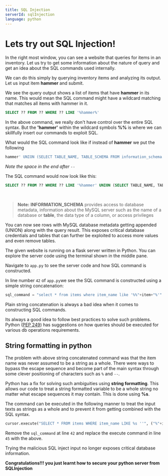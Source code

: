 ```yaml
---
title: SQL Injection
serverId: sqlInjection
language: python
---
```


# Lets try out SQL Injection!

<!-- explore-start -->

In the right most window, you can see a website that queries for items in an inventory. Let us try to get some information about the nature of query and get an idea about the SQL commands used internally.

We can do this simply by querying inventory items and analyzing its output. Let us input item **hammer** and submit.

We see the query output shows a list of items that have **hammer** in its name. This would mean the SQL command might have a wildcard matching that matches all items with hammer in it.

```sql
SELECT ?? FROM ?? WHERE ?? LIKE '%hammer%'
```

<!-- explore-end -->

<!-- exploit-start -->

In the above command, we really don't have control over the entire SQL syntax. But the **'hammer'** within the wildcard symbols **%%** is where we can skillfully insert our commands to exploit SQL.

What would the SQL command look like if instead of **hammer** we put the following

```sql
hammer' UNION (SELECT TABLE_NAME, TABLE_SCHEMA FROM information_schema.tables);--
```

_Note the space in the end after `-- `_

The SQL command would now look like this:

```sql
SELECT ?? FROM ?? WHERE ?? LIKE '%hammer' UNION (SELECT TABLE_NAME, TABLE_SCHEMA FROM information_schema.tables);--%'
```

<br>

> **Note:** **INFORMATION_SCHEMA** provides access to database metadata, information about the MySQL server such as the name of a database or **table**, the data type of a column, or access privileges

You can now see rows with MySQL database metadata getting appended (UNION) along with the query result. This exposes critical database credentials and tables that can further be exploited to access more values and even remove tables.

<!-- exploit-end -->

<!-- mitigate-start -->

The given website is running on a flask server written in Python. You can explore the server code using the terminal shown in the middle pane.

Navigate to `app.py` to see the server code and how SQL command is constructed.

In line number `42` of `app.py`we see the SQL command is constructed using a simple string concatenation:

```python
sql_command = "select * from items where item_name like '%%"+item+"%'"
```

Plain string concatenation is always a bad idea when it comes to constructing SQL commands.

Its always a good idea to follow best practices to solve such problems. Python ([PEP 249](http://www.python.org/dev/peps/pep-0249/)) has suggestions on how queries should be executed for various db operations requirements.

## String formatting in python

The problem with above string concatenated command was that the item name was never assumed to be a string as a whole. There were ways to bypass the escape sequence and become part of the main syntax through some clever positioning of characters such as `%` and `--`.

Python has a fix for solving such ambiguities using **string formatting**. This allows our code to treat a string formatted variable to be a whole string no matter what escape sequences it may contain. This is done using **%s**.

The command can be executed in the following manner to treat the input texts as strings as a whole and to prevent it from getting combined with the SQL syntax.

```python
cursor.execute("SELECT * FROM items WHERE item_name LIKE %s ''", ("%"+item+"%",))
```

Remove the `sql_command` at line `42` and replace the execute command in line `45` with the above.

Trying the malicious SQL inject input no longer exposes critical database information.

<strong>Congratulations!!! you just learnt how to secure your python server from SQLInjection</strong>

<!-- mitigate-end -->
